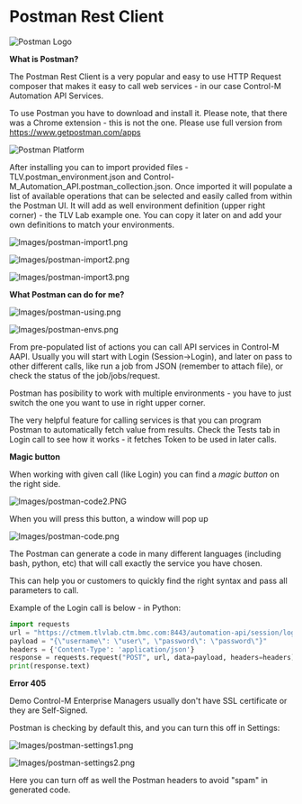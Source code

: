 # Postman Rest Client

![Postman Logo](Images/logo-postman.png)


**What is Postman?**

The Postman Rest Client is a very popular and easy to use HTTP Request composer that makes it easy to call web services - in our case Control-M Automation API Services. 

To use Postman you have to download and install it. Please note, that there was a Chrome extension - this is not the one. Please use full version from https://www.getpostman.com/apps

![Postman Platform](Images/Postman-platform.png)

After installing you can to import provided files - TLV.postman_environment.json and Control-M_Automation_API.postman_collection.json.
Once imported it will populate a list of available operations that can be selected and easily called from within the Postman UI.
It will add as well environment definition (upper right corner) - the TLV Lab example one. You can copy it later on and add your own definitions to match your environments. 


![Images/postman-import1.png](Images/postman-import1.png)

![Images/postman-import2.png](Images/postman-import2.png)

![Images/postman-import3.png](Images/postman-import3.png)


**What Postman can do for me?**

![Images/postman-using.png](Images/postman-using.png)

![Images/postman-envs.png](Images/postman-envs.png)

From pre-populated list of actions you can call API services in Control-M AAPI. Usually you will start with Login (Session->Login), and later on pass to other different calls, 
like run a job from JSON (remember to attach file), or check the status of the job/jobs/request. 

Postman has posibility to work with multiple environments - you have to just switch the one you want to use in right upper corner. 

The very helpful feature for calling services is that you can program Postman to automatically fetch value from results. Check the Tests tab in Login call to see how it works - it fetches Token to be used in later calls.


**Magic button**

When working with given call (like Login) you can find a *magic button* on the right side.

![Images/postman-code2.PNG](Images/postman-code2.PNG)

When you will press this button, a window will pop up 

![Images/postman-code.png](Images/postman-code.png)

The Postman can generate a code in many different languages (including bash, python, etc) that will call exactly the service you have chosen. 

This can help you or customers to quickly find the right syntax and pass all parameters to call.

Example of the Login call is below - in Python:


```python
import requests
url = "https://ctmem.tlvlab.ctm.bmc.com:8443/automation-api/session/login"
payload = "{\"username\": \"user\", \"password\": \"password\"}"
headers = {'Content-Type': 'application/json'}
response = requests.request("POST", url, data=payload, headers=headers)
print(response.text)
```


**Error 405**

Demo Control-M Enterprise Managers usually don't have SSL certificate or they are Self-Signed. 

Postman is checking by default this, and you can turn this off in Settings:

![Images/postman-settings1.png](Images/postman-settings1.png)

![Images/postman-settings2.png](Images/postman-settings2.png)

Here you can turn off as well the Postman headers to avoid "spam" in generated code. 





